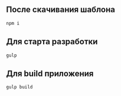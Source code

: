 ## После скачивания шаблона

```bash
npm i
```

## Для старта разработки

```bash
gulp
```

## Для build приложения

```bash
gulp build
```
